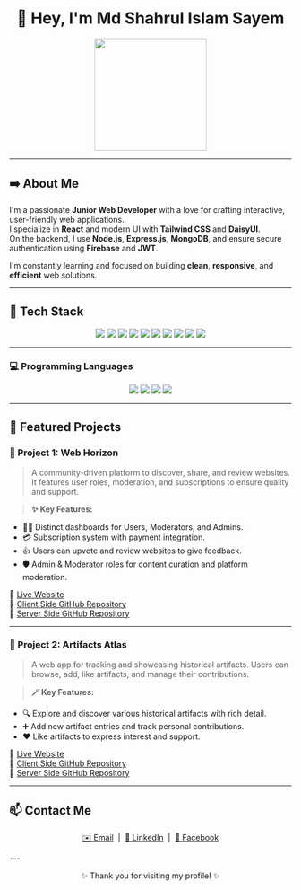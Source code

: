 <h1 align="center">👋 Hey, I'm Md Shahrul Islam Sayem</h1>

<div align="center">
  <img src="https://i.ibb.co/tTthpnFs/Your-paragraph-text-1.jpg" height="200" />
</div>

---

## ➡️ About Me

I'm a passionate **Junior Web Developer** with a love for crafting interactive, user-friendly web applications.  
I specialize in **React** and modern UI with **Tailwind CSS** and **DaisyUI**.  
On the backend, I use **Node.js**, **Express.js**, **MongoDB**, and ensure secure authentication using **Firebase** and **JWT**.

I'm constantly learning and focused on building **clean**, **responsive**, and **efficient** web solutions.

---

## 🚀 Tech Stack

<p align="center">
  <img src="https://img.shields.io/badge/HTML5-E34F26?style=for-the-badge&logo=html5&logoColor=white" />
  <img src="https://img.shields.io/badge/CSS3-1572B6?style=for-the-badge&logo=css3&logoColor=white" />
  <img src="https://img.shields.io/badge/JavaScript-F7DF1E?style=for-the-badge&logo=javascript&logoColor=black" />
  <img src="https://img.shields.io/badge/React-61DAFB?style=for-the-badge&logo=react&logoColor=black" />
  <img src="https://img.shields.io/badge/Node.js-339933?style=for-the-badge&logo=nodedotjs&logoColor=white" />
  <img src="https://img.shields.io/badge/Express.js-000000?style=for-the-badge&logo=express&logoColor=white" />
  <img src="https://img.shields.io/badge/MongoDB-4EA94B?style=for-the-badge&logo=mongodb&logoColor=white" />
  <img src="https://img.shields.io/badge/Firebase-FFCA28?style=for-the-badge&logo=firebase&logoColor=black" />
  <img src="https://img.shields.io/badge/TailwindCSS-06B6D4?style=for-the-badge&logo=tailwindcss&logoColor=white" />
  <img src="https://img.shields.io/badge/JWT-000000?style=for-the-badge&logo=jsonwebtokens&logoColor=white" />
</p>

---

### 💻 Programming Languages

<p align="center">
  <img src="https://img.shields.io/badge/JavaScript-F0DB4F?style=for-the-badge&logo=javascript&logoColor=black" />
  <img src="https://img.shields.io/badge/C-00599C?style=for-the-badge&logo=c&logoColor=white" />
  <img src="https://img.shields.io/badge/C++-004482?style=for-the-badge&logo=cplusplus&logoColor=white" />
  <img src="https://img.shields.io/badge/Python-3776AB?style=for-the-badge&logo=python&logoColor=white" />
</p>

---

## 🌟 Featured Projects

### 🧭 Project 1: **Web Horizon**

> A community-driven platform to discover, share, and review websites. It features user roles, moderation, and subscriptions to ensure quality and support.

> **✨ Key Features:**
- 🧑‍💻 Distinct dashboards for Users, Moderators, and Admins.
- 💳 Subscription system with payment integration.
- 👍 Users can upvote and review websites to give feedback.
- 🛡️ Admin & Moderator roles for content curation and platform moderation.

🔗 [Live Website](https://web-horizon-final.netlify.app/)  
📂 [Client Side GitHub Repository](https://github.com/muhammad-sayem/Web-Horizon-Client)  
📂 [Server Side GitHub Repository](https://github.com/muhammad-sayem/Web-Horizon-Server)

---

### 🧠 Project 2: **Artifacts Atlas**

> A web app for tracking and showcasing historical artifacts. Users can browse, add, like artifacts, and manage their contributions.

> **🪄 Key Features:**
- 🔍 Explore and discover various historical artifacts with rich detail.
- ➕ Add new artifact entries and track personal contributions.
- ❤️ Like artifacts to express interest and support.

🔗 [Live Website](https://artifacts-atlas-phero.netlify.app/)  
📂 [Client Side GitHub Repository](https://github.com/muhammad-sayem/Artifacts-Atlas-Client-Side)  
📂 [Server Side GitHub Repository](https://github.com/muhammad-sayem/Artifacts-Atlas-Server-Side)

---

## 📫 Contact Me

<p align="center">
  <a href="mailto:shahrulislam.sayem@gmail.com" target="_blank">✉️ Email</a> &nbsp;|&nbsp;
  <a href="https://www.linkedin.com/in/md-shahrul-islam-sayem/" target="_blank">🔗 LinkedIn</a> &nbsp;|&nbsp;
  <a href="https://www.facebook.com/shahrulislam.sayem/" target="_blank">📘 Facebook</a>
</p>
---

<p align="center">✨ Thank you for visiting my profile! ✨</p>
